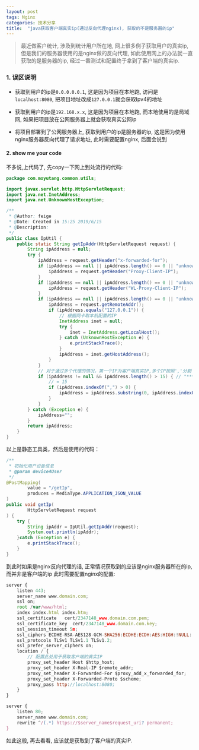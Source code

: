 ```yaml
---
layout: post
tags: Nginx
categories: 技术分享
title:  "java获取客户端真实ip(通过反向代理nginx), 获取的不是服务器的ip"
---
```


> 最近做客户统计, 涉及到统计用户所在地, 网上很多例子获取用户的真实ip,但是我们的服务器使用的是nginx做的反向代理, 如此使用网上的办法就一直获取的是服务器的ip, 经过一番测试和配置终于拿到了客户端的真实ip.

### 1. 误区说明

- 获取到用户的ip是`0.0.0.0.0.1`, 这是因为项目在本地跑, 访问是`localhost:8080`, 把项目地址改成`127.0.0.1`就会获取Ipv4的地址

- 获取到用户的ip是`192.168.x.x`, 这是因为项目在本地跑, 而本地使用的是局域网, 如果把项目放在公网服务器上就会获取真实公网ip

- 将项目部署到了公网服务器上, 获取到用户的ip是服务器的ip, 这是因为使用nginx服务器反向代理了请求地址, 此时需要配置nginx, 后面会说到

#### 2. show me your code

不多说,上代码了, 先copy一下网上到处流行的代码:

```java
package com.moyutang.common.utils;

import javax.servlet.http.HttpServletRequest;
import java.net.InetAddress;
import java.net.UnknownHostException;

/**
 * @Author: feige
 * @Date: Created in 15:25 2019/6/15
 * @Description:
 */
public class IpUtil {
    public static String getIpAddr(HttpServletRequest request) {
        String ipAddress = null;
        try {
            ipAddress = request.getHeader("x-forwarded-for");
            if (ipAddress == null || ipAddress.length() == 0 || "unknown".equalsIgnoreCase(ipAddress)) {
                ipAddress = request.getHeader("Proxy-Client-IP");
            }
            if (ipAddress == null || ipAddress.length() == 0 || "unknown".equalsIgnoreCase(ipAddress)) {
                ipAddress = request.getHeader("WL-Proxy-Client-IP");
            }
            if (ipAddress == null || ipAddress.length() == 0 || "unknown".equalsIgnoreCase(ipAddress)) {
                ipAddress = request.getRemoteAddr();
                if (ipAddress.equals("127.0.0.1")) {
                    // 根据网卡取本机配置的IP
                    InetAddress inet = null;
                    try {
                        inet = InetAddress.getLocalHost();
                    } catch (UnknownHostException e) {
                        e.printStackTrace();
                    }
                    ipAddress = inet.getHostAddress();
                }
            }
            // 对于通过多个代理的情况，第一个IP为客户端真实IP,多个IP按照','分割
            if (ipAddress != null && ipAddress.length() > 15) { // "***.***.***.***".length()
                // = 15
                if (ipAddress.indexOf(",") > 0) {
                    ipAddress = ipAddress.substring(0, ipAddress.indexOf(","));
                }
            }
        } catch (Exception e) {
            ipAddress="";
        }
        return ipAddress;
    }
}
```

以上是静态工具类，然后是使用的代码：

```java
/**
 * 初始化用户设备信息
 * @param device4User
 */
@PostMapping(
        value = "/getIp",
        produces = MediaType.APPLICATION_JSON_VALUE
)
public void getIp(
        HttpServletRequest request
) {
    try {
        String ipAddr = IpUtil.getIpAddr(request);
        System.out.println(ipAddr);
    }catch (Exception e) {
        e.printStackTrace();
    }
}
```

到此时如果是nginx反向代理的话, 正常情况获取到的应该是nginx服务器所在的ip,而并非是客户端的ip
此时需要配置nginx的配置:

```js
server {
    listen 443;
    server_name www.domain.com;
    ssl on;
    root /var/www/html;
    index index.html index.htm;
    ssl_certificate   cert/2347148_www.domain.com.pem;
    ssl_certificate_key  cert/2347148_www.domain.com.key;
    ssl_session_timeout 5m;
    ssl_ciphers ECDHE-RSA-AES128-GCM-SHA256:ECDHE:ECDH:AES:HIGH:!NULL:!aNULL:!MD5:!ADH:!RC4;
    ssl_protocols TLSv1 TLSv1.1 TLSv1.2;
    ssl_prefer_server_ciphers on;
    location / {
        // 配置此处用于获取客户端的真实IP
        proxy_set_header Host $http_host;
    	proxy_set_header X-Real-IP $remote_addr;
    	proxy_set_header X-Forwarded-For $proxy_add_x_forwarded_for;
    	proxy_set_header X-Forwarded-Proto $scheme;
    	proxy_pass http://localhost:8080;
    }
}

server {
    listen 80;
    server_name www.domain.com;
    rewrite ^/(.*) https://$server_name$request_uri? permanent;
}
```
如此这般, 再去看看, 应该就是获取到了客户端的真实IP.